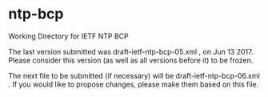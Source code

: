 # ntp-bcp
Working Directory for IETF NTP BCP

The last version submitted was draft-ietf-ntp-bcp-05.xml , on Jun 13 2017.
Please consider this version (as well as all versions before it) to be frozen.

The next file to be submitted (if necessary) will be draft-ietf-ntp-bcp-06.xml .
If you would like to propose changes, please make them based on this file.